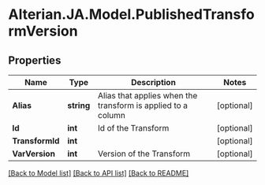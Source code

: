 # Alterian.JA.Model.PublishedTransformVersion

## Properties

Name | Type | Description | Notes
------------ | ------------- | ------------- | -------------
**Alias** | **string** | Alias that applies when the transform is applied to a column | [optional] 
**Id** | **int** | Id of the Transform | [optional] 
**TransformId** | **int** |  | [optional] 
**VarVersion** | **int** | Version of the Transform | [optional] 

[[Back to Model list]](../README.md#documentation-for-models) [[Back to API list]](../README.md#documentation-for-api-endpoints) [[Back to README]](../README.md)


